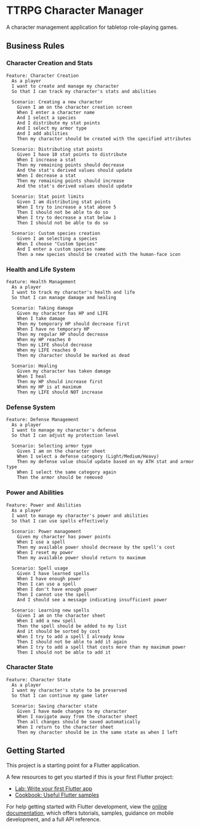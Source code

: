 # TTRPG Character Manager

A character management application for tabletop role-playing games.

## Business Rules

### Character Creation and Stats

```gherkin
Feature: Character Creation
  As a player
  I want to create and manage my character
  So that I can track my character's stats and abilities

  Scenario: Creating a new character
    Given I am on the character creation screen
    When I enter a character name
    And I select a species
    And I distribute my stat points
    And I select my armor type
    And I add abilities
    Then my character should be created with the specified attributes

  Scenario: Distributing stat points
    Given I have 10 stat points to distribute
    When I increase a stat
    Then my remaining points should decrease
    And the stat's derived values should update
    When I decrease a stat
    Then my remaining points should increase
    And the stat's derived values should update

  Scenario: Stat point limits
    Given I am distributing stat points
    When I try to increase a stat above 5
    Then I should not be able to do so
    When I try to decrease a stat below 1
    Then I should not be able to do so

  Scenario: Custom species creation
    Given I am selecting a species
    When I choose "Custom Species"
    And I enter a custom species name
    Then a new species should be created with the human-face icon
```

### Health and Life System

```gherkin
Feature: Health Management
  As a player
  I want to track my character's health and life
  So that I can manage damage and healing

  Scenario: Taking damage
    Given my character has HP and LIFE
    When I take damage
    Then my temporary HP should decrease first
    When I have no temporary HP
    Then my regular HP should decrease
    When my HP reaches 0
    Then my LIFE should decrease
    When my LIFE reaches 0
    Then my character should be marked as dead

  Scenario: Healing
    Given my character has taken damage
    When I heal
    Then my HP should increase first
    When my HP is at maximum
    Then my LIFE should NOT increase
```

### Defense System

```gherkin
Feature: Defense Management
  As a player
  I want to manage my character's defense
  So that I can adjust my protection level

  Scenario: Selecting armor type
    Given I am on the character sheet
    When I select a defense category (Light/Medium/Heavy)
    Then my defense value should update based on my ATH stat and armor type
    When I select the same category again
    Then the armor should be removed
```

### Power and Abilities

```gherkin
Feature: Power and Abilities
  As a player
  I want to manage my character's power and abilities
  So that I can use spells effectively

  Scenario: Power management
    Given my character has power points
    When I use a spell
    Then my available power should decrease by the spell's cost
    When I reset my power
    Then my available power should return to maximum

  Scenario: Spell usage
    Given I have learned spells
    When I have enough power
    Then I can use a spell
    When I don't have enough power
    Then I cannot use the spell
    And I should see a message indicating insufficient power

  Scenario: Learning new spells
    Given I am on the character sheet
    When I add a new spell
    Then the spell should be added to my list
    And it should be sorted by cost
    When I try to add a spell I already know
    Then I should not be able to add it again
    When I try to add a spell that costs more than my maximum power
    Then I should not be able to add it
```

### Character State

```gherkin
Feature: Character State
  As a player
  I want my character's state to be preserved
  So that I can continue my game later

  Scenario: Saving character state
    Given I have made changes to my character
    When I navigate away from the character sheet
    Then all changes should be saved automatically
    When I return to the character sheet
    Then my character should be in the same state as when I left
```

## Getting Started

This project is a starting point for a Flutter application.

A few resources to get you started if this is your first Flutter project:

- [Lab: Write your first Flutter app](https://docs.flutter.dev/get-started/codelab)
- [Cookbook: Useful Flutter samples](https://docs.flutter.dev/cookbook)

For help getting started with Flutter development, view the
[online documentation](https://docs.flutter.dev/), which offers tutorials,
samples, guidance on mobile development, and a full API reference.
